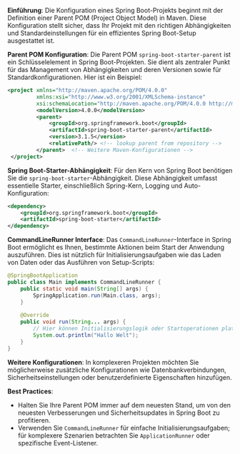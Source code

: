 
**Einführung**: Die Konfiguration eines Spring Boot-Projekts beginnt mit der Definition einer Parent POM (Project Object Model) in Maven. Diese Konfiguration stellt sicher, dass Ihr Projekt mit den richtigen Abhängigkeiten und Standardeinstellungen für ein effizientes Spring Boot-Setup ausgestattet ist.

**Parent POM Konfiguration**: Die Parent POM `spring-boot-starter-parent` ist ein Schlüsselelement in Spring Boot-Projekten. Sie dient als zentraler Punkt für das Management von Abhängigkeiten und deren Versionen sowie für Standardkonfigurationen. Hier ist ein Beispiel:

```xml
<project xmlns="http://maven.apache.org/POM/4.0.0"            
		 xmlns:xsi="http://www.w3.org/2001/XMLSchema-instance"            
		 xsi:schemaLocation="http://maven.apache.org/POM/4.0.0 http://maven.apache.org/xsd/maven-4.0.0.xsd">       
		 <modelVersion>4.0.0</modelVersion> 	
		 <parent>   	    
			 <groupId>org.springframework.boot</groupId>   	    
			 <artifactId>spring-boot-starter-parent</artifactId>   	    
			 <version>3.1.5</version>   	    
			 <relativePath/> <!-- lookup parent from repository -->   	
		 </parent> 	<!-- Weitere Maven-Konfigurationen --> 
 </project>
```

**Spring Boot-Starter-Abhängigkeit**: Für den Kern von Spring Boot benötigen Sie die `spring-boot-starter`-Abhängigkeit. Diese Abhängigkeit umfasst essentielle Starter, einschließlich Spring-Kern, Logging und Auto-Konfiguration:

```xml
<dependency>       
	<groupId>org.springframework.boot</groupId>       
	<artifactId>spring-boot-starter</artifactId>   
</dependency>
```

**CommandLineRunner Interface**: Das `CommandLineRunner`-Interface in Spring Boot ermöglicht es Ihnen, bestimmte Aktionen beim Start der Anwendung auszuführen. Dies ist nützlich für Initialisierungsaufgaben wie das Laden von Daten oder das Ausführen von Setup-Scripts:

```java
@SpringBootApplication   
public class Main implements CommandLineRunner {          
	public static void main(String[] args) {           
		SpringApplication.run(Main.class, args);       
	}  	
	
	@Override   	
	public void run(String... args) {   	    
		// Hier können Initialisierungslogik oder Startoperationen platziert werden. 	    
		System.out.println("Hallo Welt");   	
	} 
}
```

**Weitere Konfigurationen**: In komplexeren Projekten möchten Sie möglicherweise zusätzliche Konfigurationen wie Datenbankverbindungen, Sicherheitseinstellungen oder benutzerdefinierte Eigenschaften hinzufügen.

**Best Practices**:

- Halten Sie Ihre Parent POM immer auf dem neuesten Stand, um von den neuesten Verbesserungen und Sicherheitsupdates in Spring Boot zu profitieren.
- Verwenden Sie `CommandLineRunner` für einfache Initialisierungsaufgaben; für komplexere Szenarien betrachten Sie `ApplicationRunner` oder spezifische Event-Listener.